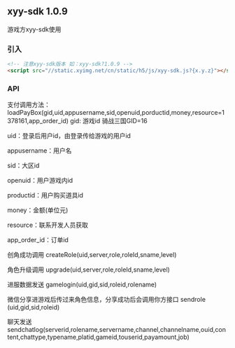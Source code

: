 ## xyy-sdk 1.0.9

游戏方xyy-sdk使用

### 引入
```html
<!-- 注意xyy-sdk版本 如：xyy-sdk?1.0.9 -->
<script src="//static.xyimg.net/cn/static/h5/js/xyy-sdk.js?{x.y.z}"></script>
```
### API

支付调用方法：
loadPayBox(gid,uid,appusername,sid,openuid,porductid,money,resource=1378161,app_order_id)
gid: 游戏id 骑战三国GID=16

uid：登录后用户id，由登录传给游戏的用户id

appusername：用户名

sid：大区id

openuid：用户游戏内id

productid：用户购买道具id

money：金额(单位元)

resource：联系开发人员获取

app_order_id：订单id

创角成功调用
createRole(uid,server,role,roleId,sname,level)

角色升级调用
upgrade(uid,server,role,roleId,sname,level)

进服数据发送
gamelogin(uid,gid,sid,roleid,rolename)

微信分享进游戏后传过来角色信息，分享成功后会调用你方接口
sendrole (uid,gid,sid,roleid) 

聊天发送
sendchatlog(serverid,rolename,servername,channel,channelname,ouid,content,chattype,typename,platid,gameid,touserid,payamount,job)






